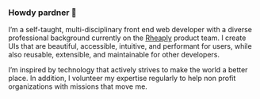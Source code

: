### Howdy pardner 🤠

I’m a self-taught, multi-disciplinary front end web developer with a diverse professional background currently on the [Rheaply](https://rheaply.com) product team. I create UIs that are beautiful, accessible, intuitive, and performant for users, while also reusable, extensible, and maintainable for other developers.

I’m inspired by technology that actively strives to make the world a better place. In addition, I volunteer my expertise regularly to help non profit organizations with missions that move me.

<!--
**nickharriscodes/nickharriscodes** is a ✨ _special_ ✨ repository because its `README.md` (this file) appears on your GitHub profile.

Here are some ideas to get you started:

- 🔭 I’m currently working on ...
- 🌱 I’m currently learning ...
- 👯 I’m looking to collaborate on ...
- 🤔 I’m looking for help with ...
- 💬 Ask me about ...
- 📫 How to reach me: ...
- 😄 Pronouns: ...
- ⚡ Fun fact: ...
-->
